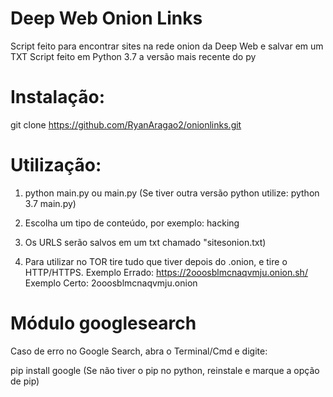 # Deep Web Onion Links

Script feito para encontrar sites na rede onion da Deep Web e salvar em um TXT
Script feito em Python 3.7 a versão mais recente do py

# Instalação:

git clone https://github.com/RyanAragao2/onionlinks.git

# Utilização:

1. python main.py ou main.py (Se tiver outra versão python utilize: python 3.7 main.py)

2. Escolha um tipo de conteúdo, por exemplo: hacking

3. Os URLS serão salvos em um txt chamado "sitesonion.txt)

4. Para utilizar no TOR tire tudo que tiver depois do .onion, e tire o HTTP/HTTPS.
    Exemplo Errado: https://2ooosblmcnaqvmju.onion.sh/
    Exemplo Certo:  2ooosblmcnaqvmju.onion

# Módulo googlesearch

Caso de erro no Google Search, abra o Terminal/Cmd e digite:

pip install google (Se não tiver o pip no python, reinstale e marque a opção de pip)
